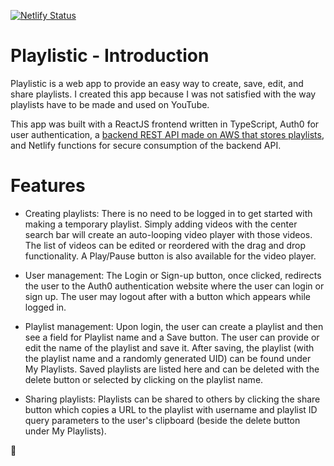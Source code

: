 [![Netlify Status](https://api.netlify.com/api/v1/badges/be42048e-916d-42f3-b372-752e5f2fb021/deploy-status)](https://app.netlify.com/sites/playlistic/deploys)

# Playlistic - Introduction

Playlistic is a web app to provide an easy way to create, save, edit, and share playlists. I created this app because I was not satisfied with the way playlists have to be made and used on YouTube. 

This app was built with a ReactJS frontend written in TypeScript, Auth0 for user authentication, a [backend REST API made on AWS that stores playlists]([https://github.com/sbose23/Playlistic-API](https://github.com/sbose23/Playlistic/tree/main/api)), and Netlify functions for secure consumption of the backend API.

# Features

* Creating playlists: There is no need to be logged in to get started with making a temporary playlist. Simply adding videos with the center search bar will create an auto-looping video player with those videos. The list of videos can be edited or reordered with the drag and drop functionality. A Play/Pause button is also available for the video player.

* User management: The Login or Sign-up button, once clicked, redirects the user to the Auth0 authentication website where the user can login or sign up. The user may logout after with a button which appears while logged in.

* Playlist management: Upon login, the user can create a playlist and then see a field for Playlist name and a Save button. The user can provide or edit the name of the playlist and save it. After saving, the playlist (with the playlist name and a randomly generated UID) can be found under My Playlists. Saved playlists are listed here and can be deleted with the delete button or selected by clicking on the playlist name. 

* Sharing playlists: Playlists can be shared to others by clicking the share button which copies a URL to the playlist with username and playlist ID query parameters to the user's clipboard (beside the delete button under My Playlists). 

🎵
